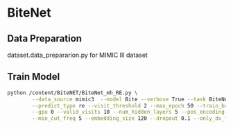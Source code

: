 # BiteNet

## Data Preparation
dataset.data_prepararion.py for MIMIC III dataset

## Train Model
```bash
python /content/BiteNET/BiteNet_mh_RE.py \
        --data_source mimic3  --model Bite --verbose True --task BiteNet \
        --predict_type re --visit_threshold 2 --max_epoch 50 --train_batch_size 16 \
        --gpu 0 --valid_visits 10 --num_hidden_layers 5 --pos_encoding encoding \
        --min_cut_freq 5 --embedding_size 120 --dropout 0.1 --only_dx_flag False
```

